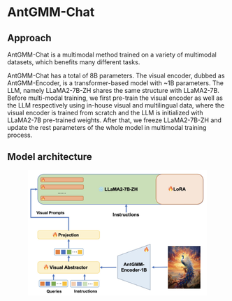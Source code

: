 # AntGMM-Chat

## Approach

AntGMM-Chat is a multimodal method trained on a variety of multimodal datasets, which benefits many different tasks.

AntGMM-Chat has a total of 8B parameters. The visual encoder, dubbed as AntGMM-Encoder, is a transformer-based model with ~1B parameters. The LLM, namely LLaMA2-7B-ZH shares the same structure with LLaMA2-7B. Before multi-modal training, we first pre-train the visual encoder as well as the LLM respectively using in-house visual and multilingual data, where the visual encoder is trained from scratch and the LLM is initialized with LLaMA2-7B pre-trained weights. After that, we freeze LLaMA2-7B-ZH and update the rest parameters of the whole model in multimodal training process.

## Model architecture

<div align="center">
<img src=assets/framework.jpg style="zoom:40%">
